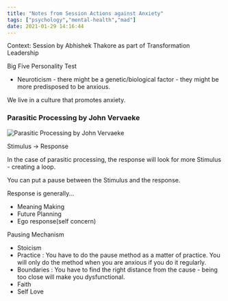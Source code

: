 ```yaml
---
title: "Notes from Session Actions against Anxiety"
tags: ["psychology","mental-health","mad"]
date: 2021-01-29 14:16:44
---
```


Context: Session by Abhishek Thakore as part of Transformation Leadership

Big Five Personality Test
- Neuroticism - there might be a genetic/biological factor - they might be more predisposed to be anxious.

We live in a culture that promotes anxiety.

### Parasitic Processing by John Vervaeke

![Parasitic Processing by John Vervaeke](https://d3i71xaburhd42.cloudfront.net/f84a1d32243fdae5932f4b6a3588324d3447d68f/15-Figure4-1.png)

Stimulus -> Response

In the case of parasitic processing, the response will look for more Stimulus - creating a loop.

You can put a pause between the Stimulus and the response.

Response is generally...
- Meaning Making
- Future Planning
- Ego response(self concern)

Pausing Mechanism

- Stoicism
- Practice : You have to do the pause method as a matter of practice. You will only do the method when you are anxious if you do it regularly.
- Boundaries : You have to find the right distance from the cause - being too close will make you dysfunctional.
- Faith
- Self Love
